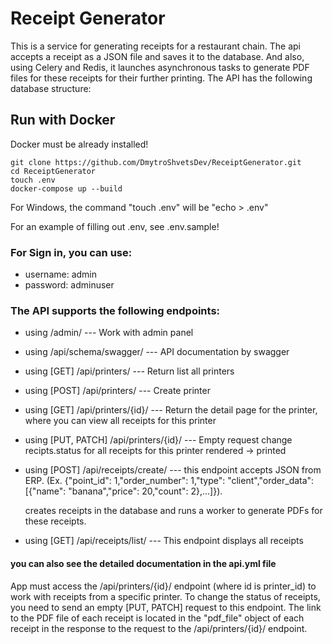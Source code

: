 # Receipt Generator


This is a service for generating receipts for a restaurant chain.  The api accepts a receipt as a JSON file and saves it to the database. And also, using Celery and Redis, it launches asynchronous tasks to generate PDF files for these receipts for their further printing.
The API has the following database structure:



## Run with Docker

Docker must be already installed!

```shell
git clone https://github.com/DmytroShvetsDev/ReceiptGenerator.git
cd ReceiptGenerator
touch .env
docker-compose up --build
```
For Windows, the command "touch .env" will be "echo > .env"

For an example of filling out .env, see .env.sample!


### For Sign in, you can use: 
 - username: admin
 - password: adminuser


### The API supports the following endpoints:
- using /admin/ --- Work with admin panel
- using /api/schema/swagger/ --- API documentation by swagger
- using [GET] /api/printers/ --- Return list all printers
- using [POST] /api/printers/ --- Create printer
- using [GET] /api/printers/{id}/ --- Return the detail page for the printer, where you can view all receipts for this printer
- using [PUT, PATCH] /api/printers/{id}/ --- Empty request change recipts.status for all receipts for this printer rendered -> printed
       
- using [POST] /api/receipts/create/ --- this endpoint accepts JSON from ERP. (Ex. {"point_id": 1,"order_number":
        1,"type": "client","order_data": [{"name": "banana","price": 20,"count": 2},...]}). 
        
    creates receipts in the database and runs a worker to generate PDFs for these receipts.
- using [GET] /api/receipts/list/ --- This endpoint displays all receipts

#### you can also see the detailed documentation in the api.yml file

App must access the /api/printers/{id}/ endpoint (where id is printer_id) to work with receipts from a specific printer. To change the status of receipts, you need to send an empty [PUT, PATCH] request to this endpoint. The link to the PDF file of each receipt is located in the "pdf_file" object of each receipt in the response to the request to the /api/printers/{id}/ endpoint.